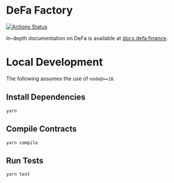 # DeFa Factory

[![Actions Status](https://github.com/defaswap/defa-swap-core/workflows/CI/badge.svg)](https://github.com/defaswap/defa-swap-core/actions)

In-depth documentation on DeFa is available at [docs.defa.finance](https://docs.defa.finance/).

# Local Development

The following assumes the use of `node@>=10`.

## Install Dependencies

`yarn`

## Compile Contracts

`yarn compile`

## Run Tests

`yarn test`
